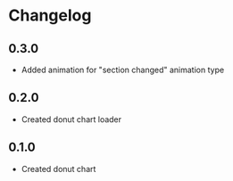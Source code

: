 # Changelog

## 0.3.0

* Added animation for "section changed" animation type

## 0.2.0

* Created donut chart loader

## 0.1.0

* Created donut chart
